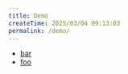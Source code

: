 ```yaml
---
title: Demo
createTime: 2025/03/04 09:13:03
permalink: /demo/
---
```


- [bar](./bar.md)
- [foo](./foo.md)
